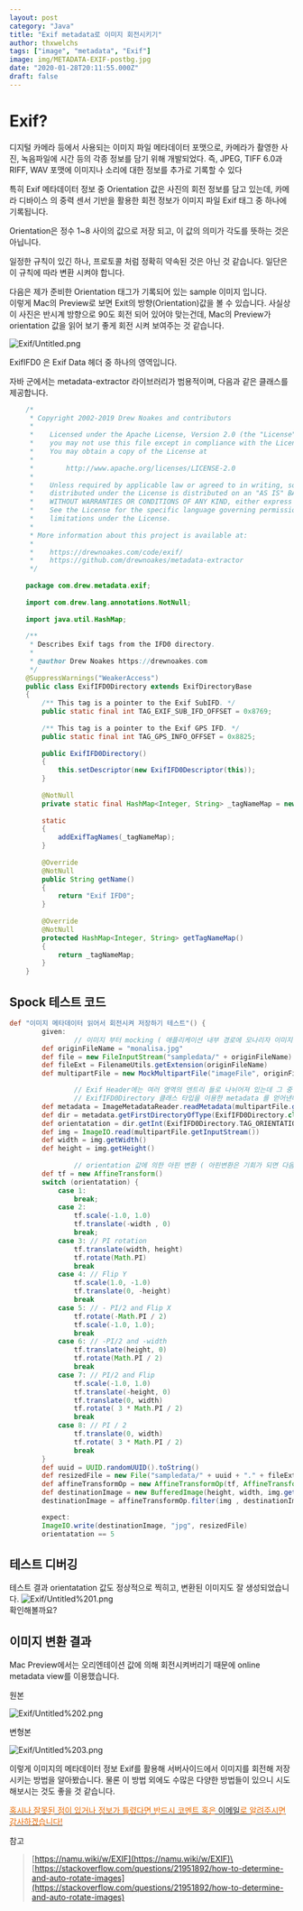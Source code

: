 ```yaml
---
layout: post
category: "Java"
title: "Exif metadata로 이미지 회전시키기"
author: thxwelchs
tags: ["image", "metadata", "Exif"]
image: img/METADATA-EXIF-postbg.jpg
date: "2020-01-28T20:11:55.000Z"
draft: false
---
```


# Exif?

디지털 카메라 등에서 사용되는 이미지 파일 메타데이터 포맷으로, 카메라가 촬영한 사진, 녹음파일에 시간 등의 각종 정보를 담기 위해 개발되었다. 즉, JPEG, TIFF 6.0과 RIFF, WAV 포맷에 이미지나 소리에 대한 정보를 추가로 기록할 수 있다

특히 Exif 메타데이터 정보 중 Orientation 값은 사진의 회전 정보를 담고 있는데, 카메라 디바이스 의 중력 센서 기반을 활용한 회전 정보가 이미지 파일 Exif 태그 중 하나에 기록됩니다.

Orientation은 정수 1~8 사이의 값으로 저장 되고, 이 값의 의미가 각도를 뜻하는 것은 아닙니다.

일정한 규칙이 있긴 하나, 프로토콜 처럼 정확히 약속된 것은 아닌 것 같습니다. 일단은
이 규칙에 따라 변환 시켜야 합니다.

다음은 제가 준비한 Orientation 태그가 기록되어 있는 sample 이미지 입니다.\
이렇게 Mac의 Preview로 보면 Exit의 방향(Orientation)값을 볼 수 있습니다. 사실상 이 사진은 반시계 방향으로 90도 회전 되어 있어야 맞는건데, Mac의 Preview가 orientation 값을 읽어 보기 좋게 회전 시켜 보여주는 것 같습니다.

![Exif/Untitled.png](img/METADATA-EXIF-Untitled.png)

ExifIFD0 은 Exif Data 헤더 중 하나의 영역입니다.

자바 군에서는 metadata-extractor 라이브러리가 범용적이며, 다음과 같은 클래스를 제공합니다.
```java
    /*
     * Copyright 2002-2019 Drew Noakes and contributors
     *
     *    Licensed under the Apache License, Version 2.0 (the "License");
     *    you may not use this file except in compliance with the License.
     *    You may obtain a copy of the License at
     *
     *        http://www.apache.org/licenses/LICENSE-2.0
     *
     *    Unless required by applicable law or agreed to in writing, software
     *    distributed under the License is distributed on an "AS IS" BASIS,
     *    WITHOUT WARRANTIES OR CONDITIONS OF ANY KIND, either express or implied.
     *    See the License for the specific language governing permissions and
     *    limitations under the License.
     *
     * More information about this project is available at:
     *
     *    https://drewnoakes.com/code/exif/
     *    https://github.com/drewnoakes/metadata-extractor
     */
    
    package com.drew.metadata.exif;
    
    import com.drew.lang.annotations.NotNull;
    
    import java.util.HashMap;
    
    /**
     * Describes Exif tags from the IFD0 directory.
     *
     * @author Drew Noakes https://drewnoakes.com
     */
    @SuppressWarnings("WeakerAccess")
    public class ExifIFD0Directory extends ExifDirectoryBase
    {
        /** This tag is a pointer to the Exif SubIFD. */
        public static final int TAG_EXIF_SUB_IFD_OFFSET = 0x8769;
    
        /** This tag is a pointer to the Exif GPS IFD. */
        public static final int TAG_GPS_INFO_OFFSET = 0x8825;
    
        public ExifIFD0Directory()
        {
            this.setDescriptor(new ExifIFD0Descriptor(this));
        }
    
        @NotNull
        private static final HashMap<Integer, String> _tagNameMap = new HashMap<Integer, String>();
    
        static
        {
            addExifTagNames(_tagNameMap);
        }
    
        @Override
        @NotNull
        public String getName()
        {
            return "Exif IFD0";
        }
    
        @Override
        @NotNull
        protected HashMap<Integer, String> getTagNameMap()
        {
            return _tagNameMap;
        }
    }
```

## Spock 테스트 코드

```groovy
def "이미지 메타데이터 읽어서 회전시켜 저장하기 테스트"() {
        given:
                // 이미지 부터 mocking ( 애플리케이션 내부 경로에 모나리자 이미지를 넣어놓은 상태입니다.
        def originFileName = "monalisa.jpg"
        def file = new FileInputStream("sampledata/" + originFileName)
        def fileExt = FilenameUtils.getExtension(originFileName)
        def multipartFile = new MockMultipartFile("imageFile", originFileName, fileExt, file)

                // Exif Header에는 여러 영역의 엔트리 들로 나뉘어져 있는데 그 중 내가 원하는 정보는 Exif IFD0 에 있으므로
                // ExifIFD0Directory 클래스 타입을 이용한 metadata 를 얻어낸다.
        def metadata = ImageMetadataReader.readMetadata(multipartFile.getInputStream())
        def dir = metadata.getFirstDirectoryOfType(ExifIFD0Directory.class)
        def orientatation = dir.getInt(ExifIFD0Directory.TAG_ORIENTATION)
        def img = ImageIO.read(multipartFile.getInputStream())
        def width = img.getWidth()
        def height = img.getHeight()
        
                // orientation 값에 의한 아핀 변환 ( 아핀변환은 기회가 되면 다음 포스팅 때 작성해보겠습니다.)
        def tf = new AffineTransform()
        switch (orientatation) {
            case 1:
                break;
            case 2:
                tf.scale(-1.0, 1.0)
                tf.translate(-width , 0)
                break;
            case 3: // PI rotation
                tf.translate(width, height)
                tf.rotate(Math.PI)
                break
            case 4: // Flip Y
                tf.scale(1.0, -1.0)
                tf.translate(0, -height)
                break
            case 5: // - PI/2 and Flip X
                tf.rotate(-Math.PI / 2)
                tf.scale(-1.0, 1.0);
                break
            case 6: // -PI/2 and -width
                tf.translate(height, 0)
                tf.rotate(Math.PI / 2)
                break
            case 7: // PI/2 and Flip
                tf.scale(-1.0, 1.0)
                tf.translate(-height, 0)
                tf.translate(0, width)
                tf.rotate( 3 * Math.PI / 2)
                break
            case 8: // PI / 2
                tf.translate(0, width)
                tf.rotate( 3 * Math.PI / 2)
                break
        }
        def uuid = UUID.randomUUID().toString()
        def resizedFile = new File("sampledata/" + uuid + "." + fileExt)
        def affineTransformOp = new AffineTransformOp(tf, AffineTransformOp.TYPE_BILINEAR)
        def destinationImage = new BufferedImage(height, width, img.getType())
        destinationImage = affineTransformOp.filter(img , destinationImage)

        expect:
        ImageIO.write(destinationImage, "jpg", resizedFile)
        orientatation == 5

```

## 테스트 디버깅
테스트 결과 orientatation 값도 정상적으로 찍히고, 변환된 이미지도 잘 생성되었습니다.
![Exif/Untitled%201.png](img/METADATA-EXIF-Untitled1.png)
\
확인해볼까요?

## 이미지 변환 결과

Mac Preview에서는 오리엔테이션 값에 의해 회전시켜버리기 때문에 online metadata view를 이용했습니다.

원본

![Exif/Untitled%202.png](img/METADATA-EXIF-Untitled2.png)

변형본

![Exif/Untitled%203.png](img/METADATA-EXIF-Untitled3.png)

이렇게 이미지의 메타데이터 정보 Exif를 활용해 서버사이드에서 이미지를 회전해 저장시키는 방법을 알아봤습니다. 물론 이 방법 외에도 수많은 다양한 방법들이 있으니 시도해보시는 것도 좋을 것 같습니다.


<u><span style="color:#e96900;">
혹시나 잘못된 점이 있거나 정보가 틀렸다면 반드시 코멘트 혹은 <a href="mailto:thxwelchs@gmail.com">이메일</a>로 알려주시면 감사하겠습니다!
</span></u>

참고

> [https://namu.wiki/w/EXIF](https://namu.wiki/w/EXIF)\
[https://stackoverflow.com/questions/21951892/how-to-determine-and-auto-rotate-images](https://stackoverflow.com/questions/21951892/how-to-determine-and-auto-rotate-images)